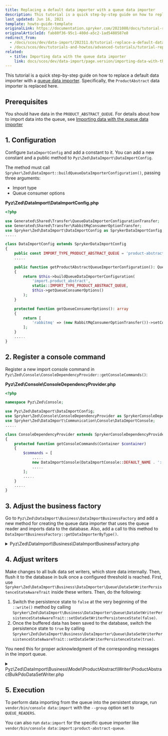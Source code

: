 ```yaml
---
title: Replacing a default data importer with a queue data importer
description: This tutorial is a quick step-by-step guide on how to replace a default data importer with a queue data importer.
last_updated: Jun 16, 2021
template: howto-guide-template
originalLink: https://documentation.spryker.com/2021080/docs/tutorial-replacing-a-default-data-importer-with-the-queue-data-importer
originalArticleId: fab80f36-95c1-480d-a5c2-1ad5488587e8
redirect_from:
  - /docs/scos/dev/data-import/202311.0/tutorial-replace-a-default-data-importer-with-the-queue-data-importer.html
  - /docs/scos/dev/tutorials-and-howtos/advanced-tutorials/tutorial-replacing-a-default-data-importer-with-the-queue-data-importer.html
related:
  - title: Importing data with the queue data importer
    link: docs/scos/dev/data-import/page.version/importing-data-with-the-queue-data-importer.html
---
```


This tutorial is a quick step-by-step guide on how to replace a default data importer with a [queue data importer](/docs/dg/dev/data-import/{{site.version}}/importing-data-with-the-queue-data-importer.html).
Specifically, the `ProductAbstract` data importer is replaced here.

## Prerequisites

You should have data in the `PRODUCT_ABSTRACT_QUEUE`. For details about how to import data into the queue, see [Importing data with the queue data importer](/docs/dg/dev/data-import/{{site.version}}/importing-data-with-the-queue-data-importer.html#importing-data-from-csv-to-queue)

## 1. Configuration

Configure `DataImportConfig` and add a constant to it. You can add a new constant and a public method to  `Pyz\Zed\DataImport\DataImportConfig`.

The method must call `Spryker\Zed\DataImport::buildQueueDataImporterConfiguration()`, passing three arguments:

* Import type
* Queue consumer options

**Pyz\Zed\DataImport\DataImportConfig.php**

```php
<?php

use Generated\Shared\Transfer\QueueDataImporterConfigurationTransfer;
use Generated\Shared\Transfer\RabbitMqConsumerOptionTransfer;
use Spryker\Zed\DataImport\DataImportConfig as SprykerDataImportConfig;
.....

class DataImportConfig extends SprykerDataImportConfig
{
    public const IMPORT_TYPE_PRODUCT_ABSTRACT_QUEUE = 'product-abstract-queue'; // We assumed you already provided the data in this queue
    .....

    public function getProductAbstractQueueImporterConfiguration(): QueueDataImporterConfigurationTransfer
    {
        return $this->buildQueueDataImporterConfiguration(
            'import.product_abstract',
            static::IMPORT_TYPE_PRODUCT_ABSTRACT_QUEUE,
            $this->getQueueConsumerOptions()
        );
    }

    protected function getQueueConsumerOptions(): array
    {
        return [
            'rabbitmq' => (new RabbitMqConsumerOptionTransfer())->setConsumerExclusive(false)->setNoWait(false),
        ];
    }
    .....
}
```

## 2. Register a console command

Register a new import console command in `Pyz\Zed\Console\ConsoleDependencyProvider::getConsoleCommands()`:

**Pyz\Zed\Console\ConsoleDependencyProvider.php**

```php
<?php

namespace Pyz\Zed\Console;

use Pyz\Zed\DataImport\DataImportConfig;
use Spryker\Zed\Console\ConsoleDependencyProvider as SprykerConsoleDependencyProvider;
use Spryker\Zed\DataImport\Communication\Console\DataImportConsole;
.....

class ConsoleDependencyProvider extends SprykerConsoleDependencyProvider
{
    protected function getConsoleCommands(Container $container)
    {
        $commands = [
            .....
            new DataImportConsole(DataImportConsole::DEFAULT_NAME . ':' . DataImportConfig::IMPORT_TYPE_PRODUCT_ABSTRACT_QUEUE),
            .....
        ];
        .....
    }
    .....
}
```

## 3. Adjust the business factory

Go to `Pyz\Zed\DataImport\Business\DataImportBusinessFactory` and add a new method for creating the queue data importer that uses the queue reader and imports data to the database.
Also, add a call to this method to `DataImportBusinessFactory::getDataImporterByType()`.

<details><summary markdown='span'>Pyz\Zed\DataImport\Business\DataImportBusinessFactory.php</summary>

```php
<?php

use Spryker\Zed\DataImport\Business\DataImporter\Queue\QueueDataImporterInterface;
.....

class DataImportBusinessFactory extends SprykerDataImportBusinessFactory
{
    .....
    public function getDataImporterByType()
    {
        .....
            case DataImportConfig::IMPORT_TYPE_PRODUCT_ABSTRACT_QUEUE:
                return $this->createProductAbstractQueueImporter($dataImportConfigurationActionTransfer);

        .....
    }

    protected function createProductAbstractQueueImporter(): QueueDataImporterInterface
    {
        $dataImporter = $this->createQueueDataImporter($this->getConfig()->getProductAbstractQueueImporterConfiguration());

        $dataSetStepBroker = $this->createTransactionAwareDataSetStepBroker(ProductAbstractHydratorStep::BULK_SIZE);
        $dataSetStepBroker
            ->addStep($this->createAddLocalesStep())
            ->addStep($this->createAddCategoryKeysStep())
            ->addStep($this->createTaxSetNameToIdTaxSetStep(ProductAbstractHydratorStep::KEY_TAX_SET_NAME))
            ->addStep($this->createAttributesExtractorStep())
            ->addStep($this->createProductLocalizedAttributesExtractorStep([
                ProductAbstractHydratorStep::KEY_NAME,
                ProductAbstractHydratorStep::KEY_URL,
                ProductAbstractHydratorStep::KEY_DESCRIPTION,
                ProductAbstractHydratorStep::KEY_META_TITLE,
                ProductAbstractHydratorStep::KEY_META_DESCRIPTION,
                ProductAbstractHydratorStep::KEY_META_KEYWORDS,
            ]))
            ->addStep(new ProductAbstractHydratorStep());
        $dataImporter->addDataSetStepBroker($dataSetStepBroker);
        $dataImporter->setDataSetWriter($this->createProductAbstractDataImportWriters());

        return $dataImporter;
    }
    .....
}
```
</details>

## 4. Adjust writers

Make changes to all bulk data set writers, which store data internally. Then, flush it to the database in bulk once a configured threshold is reached.
First, use `Spryker\Zed\DataImport\Business\DataImporter\Queue\DataSetWriterPersistenceStateAwareTrait` inside these writers. Then, do the following:

1. Switch the persistence state to `false` at the very beginning of the `::write()` method by calling `Spryker\Zed\DataImport\Business\DataImporter\Queue\DataSetWriterPersistenceStateAwareTrait::setDataSetWriterPersistenceState(false)`.
2. Once the buffered data has been saved to the database, switch the persistence state to `true`  by calling `Spryker\Zed\DataImport\Business\DataImporter\Queue\DataSetWriterPersistenceStateAwareTrait::setDataSetWriterPersistenceState(true)`.

You need this for proper acknowledgment of the corresponding messages in the import queue.

<details><summary markdown='span'>Pyz\Zed\DataImport\Business\Model\ProductAbstract\Writer\ProductAbstractBulkPdoDataSetWriter.php</summary>

```php
<?php

use Spryker\Zed\DataImport\Business\DataImporter\Queue\DataSetWriterPersistenceStateAwareTrait;
use Spryker\Zed\DataImport\Business\Model\DataSet\DataSetInterface;
use Spryker\Zed\DataImport\Business\Model\DataSet\DataSetWriterInterface;
.....

class ProductAbstractBulkPdoDataSetWriter implements DataSetWriterInterface
{
    use DataSetWriterPersistenceStateAwareTrait;

    /**
     * Static buffer.
     */
    protected static $productAbstractCollection = [];

    .....

    public function write(DataSetInterface $dataSet): void
    {
        $this->setDataSetWriterPersistenceState(false);

        // storing data sets in the internal buffer
    }

    .....

    /**
     * Called once the data in the internal buffer is ready to be saved.
     */
    protected function flush(): void
    {
        // writing data from the buffer to database

        $this->setDataSetWriterPersistenceState(true);
    }
}
```
</details>


## 5. Execution

To perform data importing from the queue into the persistent storage, run `vendor/bin/console data:import` with the `--group` option set to `QUEUE_READERS`.

You can also run `data:import` for the specific queue importer like `vendor/bin/console data:import:product-abstract-queue`.
